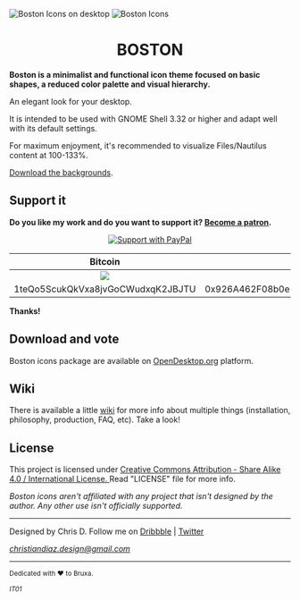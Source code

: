 ![Boston Icons on desktop](https://github.com/heychrisd/Boston-Icons/blob/master/Pictures/Boston%20C.png)
![Boston Icons](https://github.com/heychrisd/Boston-Icons/blob/master/Boston-Icons-Preview.png)

<h1 align="center">
 BOSTON
</h1>

**Boston is a minimalist and functional icon theme focused on basic shapes, a reduced color palette and visual hierarchy.**

An elegant look for your desktop.

It is intended to be used with GNOME Shell 3.32 or higher and adapt well with its default settings.

For maximum enjoyment, it's recommended to visualize Files/Nautilus content at 100-133%.

[Download the backgrounds](https://www.pling.com/p/1381664/).

## Support it

**Do you like my work and do you want to support it? [Become a patron](https://github.com/heychrisd/Boston-Icons/wiki/Sponsorship).** 

<p align="center">
  <a href="https://www.paypal.me/ChrisDiaz" target="_blank"><img src="https://i.ibb.co/dpvHPb4/Support-Pay-Pal.png" title="Support with PayPal"></a>
</p>

Bitcoin                    |  Ethereum
:-------------------------:|:-------------------------:
![](https://i.ibb.co/gvW9msn/Bitcoin-direction.png)  |  ![](https://i.ibb.co/Q8F2djf/Ethereum-direction.png)
1teQo5ScukQkVxa8jvGoCWudxqK2JBJTU | 0x926A462F08b0e106fe834eC87049fa788093225D
 
**Thanks!**


## Download and vote

Boston icons package are available on [OpenDesktop.org](https://www.opendesktop.org/p/1012402/) platform.

## Wiki
There is available a little [wiki](https://github.com/heychrisd/Boston-Icons/wiki) for more info about multiple things (installation, philosophy, production, FAQ, etc). Take a look!

## License

This project is licensed under [Creative Commons Attribution - Share Alike 4.0 / International License. ](https://creativecommons.org/licenses/by-sa/4.0/legalcode)
Read "LICENSE" file for more info.

*Boston icons aren't affiliated with any project that isn't designed by the author.
Any other use isn't officially supported.*

---

Designed by Chris D. Follow me on [Dribbble](https://dribbble.com/chrisdiaz) | [Twitter](https://twitter.com/hey_chris_d)

*christiandiaz.design@gmail.com*

---

<sub>Dedicated with :heart: to Bruxa.<sub>
  
<sub>*IT01*<sub>


